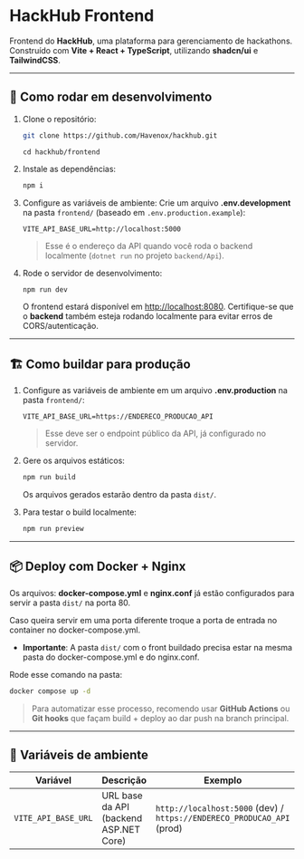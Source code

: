 # HackHub Frontend

Frontend do **HackHub**, uma plataforma para gerenciamento de hackathons.
Construído com **Vite + React + TypeScript**, utilizando **shadcn/ui** e **TailwindCSS**.

---

## 🚀 Como rodar em desenvolvimento

1. Clone o repositório:

   ```bash
   git clone https://github.com/Havenox/hackhub.git
    ```
   ```
   cd hackhub/frontend
   ```

2. Instale as dependências:

   ```bash
   npm i
   ```

3. Configure as variáveis de ambiente:
   Crie um arquivo **.env.development** na pasta `frontend/` (baseado em `.env.production.example`):

   ```env
   VITE_API_BASE_URL=http://localhost:5000
   ```

   > Esse é o endereço da API quando você roda o backend localmente (`dotnet run` no projeto `backend/Api`).

4. Rode o servidor de desenvolvimento:

   ```bash
   npm run dev
   ```

   O frontend estará disponível em [http://localhost:8080](http://localhost:8080).
   Certifique-se que o **backend** também esteja rodando localmente para evitar erros de CORS/autenticação.

---

## 🏗️ Como buildar para produção

1. Configure as variáveis de ambiente em um arquivo **.env.production** na pasta `frontend/`:

   ```env
   VITE_API_BASE_URL=https://ENDERECO_PRODUCAO_API
   ```

   > Esse deve ser o endpoint público da API, já configurado no servidor.

2. Gere os arquivos estáticos:

   ```bash
   npm run build
   ```

   Os arquivos gerados estarão dentro da pasta `dist/`.

3. Para testar o build localmente:

   ```bash
   npm run preview
   ```

---

## 📦 Deploy com Docker + Nginx

Os arquivos: **docker-compose.yml** e **nginx.conf** já estão configurados para servir a pasta `dist/` na porta 80. 

Caso queira servir em uma porta diferente troque a porta de entrada no container no docker-compose.yml.

* **Importante**: A pasta `dist/` com o front buildado precisa estar na mesma pasta do docker-compose.yml e do nginx.conf.

Rode esse comando na pasta:
   ```bash
   docker compose up -d
   ```



> Para automatizar esse processo, recomendo usar **GitHub Actions** ou **Git hooks** que façam build + deploy ao dar push na branch principal.

---

## 🔑 Variáveis de ambiente

| Variável            | Descrição                              | Exemplo                                                                     |
| ------------------- | -------------------------------------- | --------------------------------------------------------------------------- |
| `VITE_API_BASE_URL` | URL base da API (backend ASP.NET Core) | `http://localhost:5000` (dev) / `https://ENDERECO_PRODUCAO_API` (prod) |
